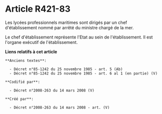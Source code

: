 # Article R421-83

Les lycées professionnels maritimes sont dirigés par un chef d'établissement nommé par arrêté du ministre chargé de la mer.

Le chef d'établissement représente l'Etat au sein de l'établissement. Il est l'organe exécutif de l'établissement.

**Liens relatifs à cet article**

	**Anciens textes**:

	  - Décret n°85-1242 du 25 novembre 1985 - art. 5 (Ab)
	  - Décret n°85-1242 du 25 novembre 1985 - art. 6 al 1 (en partie) (V)

	**Codifié par**:

	  - Décret n°2008-263 du 14 mars 2008 (V)

	**Créé par**:

	  - Décret n°2008-263 du 14 mars 2008 - art. (V)
